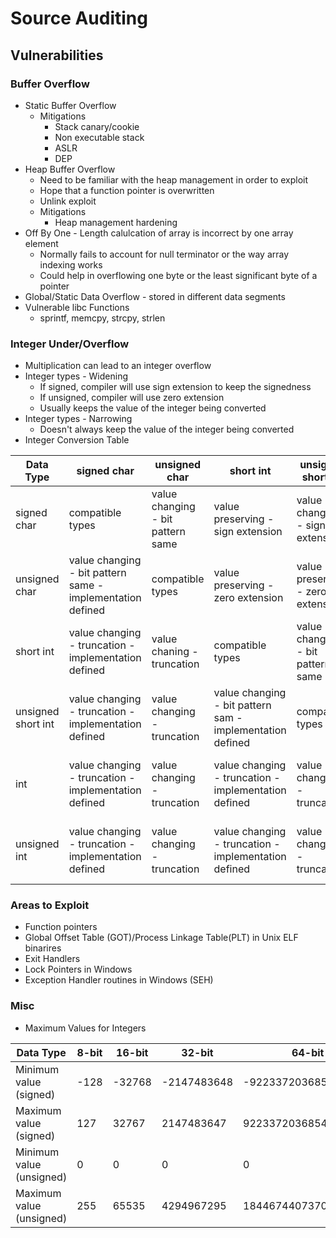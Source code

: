 # Source Auditing
## Vulnerabilities
### Buffer Overflow
* Static Buffer Overflow
  * Mitigations
    * Stack canary/cookie
    * Non executable stack
    * ASLR
    * DEP
* Heap Buffer Overflow
  * Need to be familiar with the heap management in order to exploit
  * Hope that a function pointer is overwritten
  * Unlink exploit
  * Mitigations
    * Heap management hardening
* Off By One - Length calulcation of array is incorrect by one array element
  * Normally fails to account for null terminator or the way array indexing works
  * Could help in overflowing one byte or the least significant byte of a pointer
* Global/Static Data Overflow - stored in different data segments
* Vulnerable libc Functions
  * sprintf, memcpy, strcpy, strlen
### Integer Under/Overflow
* Multiplication can lead to an integer overflow
* Integer types - Widening
  * If signed, compiler will use sign extension to keep the signedness
  * If unsigned, compiler will use zero extension
  * Usually keeps the value of the integer being converted
* Integer types - Narrowing
  * Doesn't always keep the value of the integer being converted
* Integer Conversion Table

Data Type | signed char | unsigned char | short int | unsigned short int | int | usigned int
--- | --- | --- | --- | --- | --- | ---
signed char | compatible types | value changing - bit pattern same | value preserving - sign extension | value changing - sign extension | value preserving - sign extension | value changing - sign extension
unsigned char | value changing - bit pattern same - implementation defined | compatible types | value preserving - zero extension | value preserving - zero extension | value preserving - zero extension | value preserving - zero extension | value preserving | zero extension
short int | value changing - truncation - implementation defined | value chaning - truncation | compatible types | value changing - bit pattern same | value changing - sign extension | value changing - sign extension 
unsigned short int | value changing - truncation - implementation defined | value changing - truncation | value changing - bit pattern sam - implementation defined | compatible types | value preserving - zero extension | value preserving - zero extension
int | value changing - truncation - implementation defined | value changing - truncation | value changing - truncation - implementation defined | value changing - truncation | compatible types | value changing - bit pattern same
unsigned int | value changing - truncation - implementation defined | value changing - truncation | value changing - truncation - implementation defined | value changing - truncation | value changing - bit pattern same - implementation defined | compatible types


### Areas to Exploit
* Function pointers
* Global Offset Table (GOT)/Process Linkage Table(PLT) in Unix ELF binarires
* Exit Handlers
* Lock Pointers in Windows
* Exception Handler routines in Windows (SEH)
### Misc
* Maximum Values for Integers

Data Type | 8-bit | 16-bit | 32-bit | 64-bit
--- | --- | --- | --- | ---
Minimum value (signed) | -128 | -32768 | -2147483648 | -9223372036854775808
Maximum value (signed) | 127 | 32767 | 2147483647 | 9223372036854775807
Minimum value (unsigned) | 0 | 0 | 0 | 0
Maximum value (unsigned) | 255 | 65535 | 4294967295 | 18446744073709551615
